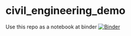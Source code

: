 # civil_engineering_demo

Use this repo as a notebook at binder [![Binder](https://mybinder.org/badge_logo.svg)](https://mybinder.org/v2/gh/DevinBayly/civil_engineering_demo/main)
